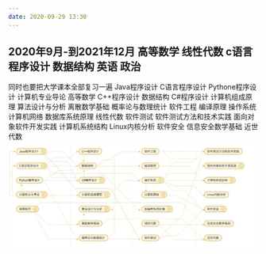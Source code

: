 ```yaml
---
date: 2020-09-29 13:30
---
```


2020年9月-到2021年12月
高等数学
线性代数
c语言程序设计
数据结构
英语
政治
----
同时也要把大学课本全部复习一遍
Java程序设计
C语言程序设计
Pythone程序设计
计算机专业导论
高等数学
C++程序设计
数据结构
C#程序设计
计算机组成原理
算法设计与分析
离散数学基础
概率论与数理统计
软件工程
编译原理
操作系统
计算机网络
数据库系统原理
线性代数
软件测试
软件测试方法和技术实践
面向对象软件开发实践
计算机系统结构
Linux内核分析
软件安全
信息安全数学基础
近世代数
![0.jpg][1]


  [1]: /images/structure/books.jpg